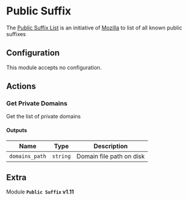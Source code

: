 # Public Suffix

The [Public Suffix List](https://publicsuffix.org/) is an initiative of [Mozilla](https://www.mozilla.org/) to list of all known public suffixes

## Configuration

This module accepts no configuration.

## Actions

### Get Private Domains

Get the list of private domains

#### Outputs

| Name      |  Type   |  Description  |
| --------- | ------- | --------------------------- |
| `domains_path` | `string` | Domain file path on disk |


## Extra

Module **`Public Suffix` v1.11**
